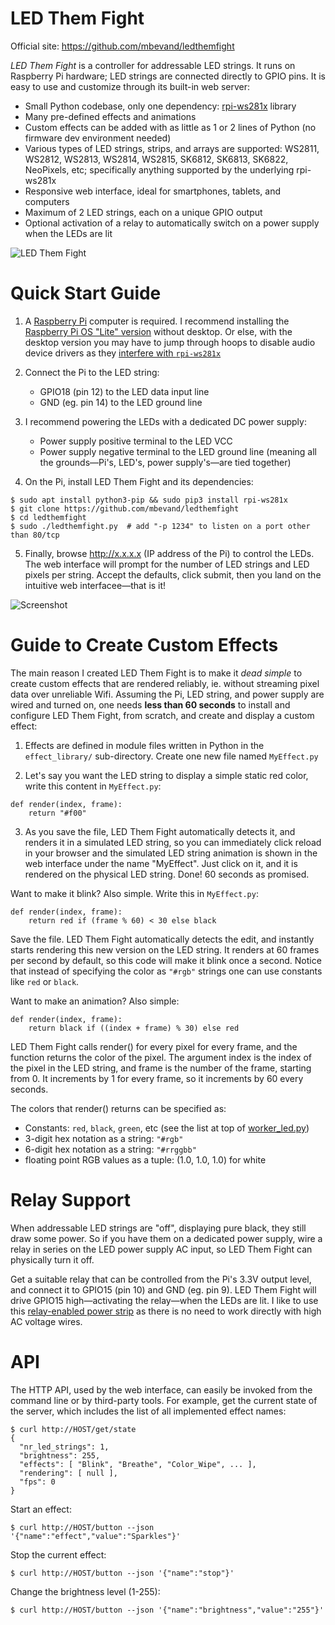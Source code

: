 # LED Them Fight

Official site: https://github.com/mbevand/ledthemfight

*LED Them Fight* is a controller for addressable LED strings. It runs on Raspberry Pi hardware; LED strings are connected directly to GPIO pins. It is easy to use and customize through its built-in web server:
* Small Python codebase, only one dependency: [rpi-ws281x](https://github.com/jgarff/rpi_ws281x) library
* Many pre-defined effects and animations
* Custom effects can be added with as little as 1 or 2 lines of Python (no firmware dev environment needed)
* Various types of LED strings, strips, and arrays are supported: WS2811, WS2812, WS2813, WS2814, WS2815, SK6812, SK6813, SK6822, NeoPixels, etc; specifically anything supported by the underlying rpi-ws281x
* Responsive web interface, ideal for smartphones, tablets, and computers
* Maximum of 2 LED strings, each on a unique GPIO output
* Optional activation of a relay to automatically switch on a power supply when the LEDs are lit

![LED Them Fight](logo.gif)

# Quick Start Guide

1. A [Raspberry Pi](https://www.raspberrypi.com/products/) computer is required. I recommend installing the [Raspberry Pi OS "Lite" version](https://www.raspberrypi.com/software/) without desktop. Or else, with the desktop version you may have to jump through hoops to disable audio device drivers as they [interfere with `rpi-ws281x`](https://github.com/jgarff/rpi_ws281x#limitations)

2. Connect the Pi to the LED string:
   * GPIO18 (pin 12) to the LED data input line
   * GND (eg. pin 14) to the LED ground line

3. I recommend powering the LEDs with a dedicated DC power supply:
   * Power supply positive terminal to the LED VCC
   * Power supply negative terminal to the LED ground line (meaning all the grounds—Pi's, LED's, power supply's—are tied together)

4. On the Pi, install LED Them Fight and its dependencies:

```
$ sudo apt install python3-pip && sudo pip3 install rpi-ws281x
$ git clone https://github.com/mbevand/ledthemfight
$ cd ledthemfight
$ sudo ./ledthemfight.py  # add "-p 1234" to listen on a port other than 80/tcp
```

5. Finally, browse http://x.x.x.x (IP address of the Pi) to control the LEDs. The web interface will prompt for the number of LED strings and LED pixels per string. Accept the defaults, click submit, then you land on the intuitive web interfacee—that is it!

![Screenshot](screenshot.gif)

# Guide to Create Custom Effects

The main reason I created LED Them Fight is to make it *dead simple* to create custom effects that are rendered reliably, ie. without streaming pixel data over unreliable Wifi. Assuming the Pi, LED string, and power supply are wired and turned on, one needs **less than 60 seconds** to install and configure LED Them Fight, from scratch, and create and display a custom effect:

1. Effects are defined in module files written in Python in the `effect_library/` sub-directory. Create one new file named `MyEffect.py`

2. Let's say you want the LED string to display a simple static red color, write this content in `MyEffect.py`:

```
def render(index, frame):
    return "#f00"
```

3. As you save the file, LED Them Fight automatically detects it, and renders it in a simulated LED string, so you can immediately click reload in your browser and the simulated LED string animation is shown in the web interface under the name "MyEffect". Just click on it, and it is rendered on the physical LED string. Done! 60 seconds as promised.

Want to make it blink? Also simple. Write this in `MyEffect.py`:

```
def render(index, frame):
    return red if (frame % 60) < 30 else black
```

Save the file. LED Them Fight automatically detects the edit, and instantly starts rendering this new version on the LED string. It renders at 60 frames per second by default, so this code will make it blink once a second. Notice that instead of specifying the color as `"#rgb"` strings one can use constants like `red` or `black`.

Want to make an animation? Also simple:

```
def render(index, frame):
    return black if ((index + frame) % 30) else red
```

LED Them Fight calls render() for every pixel for every frame, and the function returns
the color of the pixel. The argument index is the index of the pixel in the LED string,
and frame is the number of the frame, starting from 0. It increments by 1 for every frame,
so it increments by 60 every seconds.

The colors that render() returns can be specified as:
* Constants: `red`, `black`, `green`, etc (see the list at top of [worker_led.py](worker_led.py))
* 3-digit hex notation as a string: `"#rgb"`
* 6-digit hex notation as a string: `"#rrggbb"`
* floating point RGB values as a tuple: (1.0, 1.0, 1.0) for white

# Relay Support

When addressable LED strings are "off", displaying pure black, they still draw some power. So if you have them on a dedicated power supply, wire a relay in series on the LED power supply AC input, so LED Them Fight can physically turn it off.

Get a suitable relay that can be controlled from the Pi's 3.3V output level, and connect it to GPIO15 (pin 10) and GND (eg. pin 9). LED Them Fight will drive GPIO15 high—activating the relay—when the LEDs are lit. I like to use this [relay-enabled power strip](https://www.digital-loggers.com/iot2.html) as there is no need to work directly with high AC voltage wires.

# API

The HTTP API, used by the web interface, can easily be invoked from the
command line or by third-party tools. For example, get the current state of
the server, which includes the list of all implemented effect names:

```
$ curl http://HOST/get/state
{
  "nr_led_strings": 1,
  "brightness": 255,
  "effects": [ "Blink", "Breathe", "Color_Wipe", ... ],
  "rendering": [ null ],
  "fps": 0
}
```

Start an effect:

```
$ curl http://HOST/button --json '{"name":"effect","value":"Sparkles"}'
```

Stop the current effect:

```
$ curl http://HOST/button --json '{"name":"stop"}'
```

Change the brightness level (1-255):

```
$ curl http://HOST/button --json '{"name":"brightness","value":"255"}'
```
